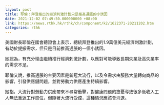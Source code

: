```yaml
---
layout: post
title: 耶倫：拜登推出的經濟刺激計劃只是推高通脹的小誘因
date: 2021-12-02 07:49:50.000000000 +08:00
link: https://news.rthk.hk/rthk/ch/component/k2/1622371-20211202.htm
categories: rthk
---
```


美國財長耶倫在國會聽證會上表示，總統拜登推出的1.9萬億美元經濟刺激計劃，有助於提振需求，但只是目前推高通脹的一個小誘因。

她認為，有充分理由繼續推行經濟刺激計劃，以應對可能導致長期失業及高失業率的需求不足。

耶倫又說，推高通脹的主要因素是新冠大流行，以及令需求由服務大量轉向商品的影響，引發供應鏈問題，並對勞動力供應產生持續影響。

她指，大流行對勞動力供應帶來不尋常衝擊，對健康問題的擔憂導致很多低收入工人無法重返工作崗位，但隨著大流行受控，這種情況應該會消退。
